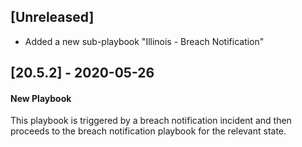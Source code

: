 ## [Unreleased]
- Added a new sub-playbook "Illinois - Breach Notification"


## [20.5.2] - 2020-05-26
#### New Playbook
This playbook is triggered by a breach notification incident and then proceeds to the breach notification playbook for the relevant state.